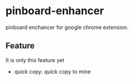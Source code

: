 pinboard-enhancer
=================

pinboard enchancer for google chrome extension.

Feature
-----------------
It is only this feature yet

* quick copy: quick copy to mine


